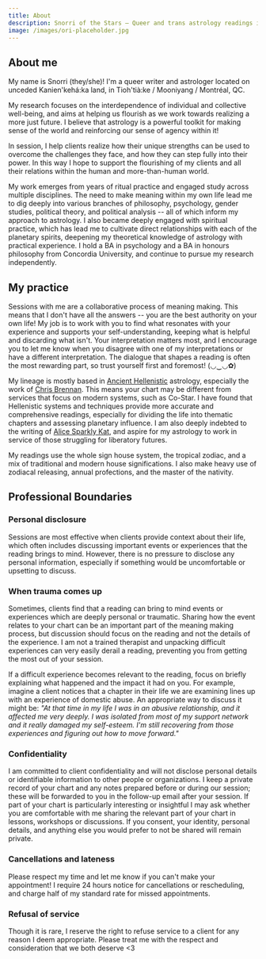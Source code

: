 ```yaml
---
title: About
description: Snorri of the Stars – Queer and trans astrology readings in Montreal
image: /images/ori-placeholder.jpg
---
```


## About me
My name is Snorri (they/she)! I'm a queer writer and astrologer located on unceded Kanien'kehá:ka land, in Tioh'tià:ke / Mooniyang / Montréal, QC. 

My research focuses on the interdependence of individual and collective well-being, and aims at helping us flourish as we work towards realizing a more just future. I believe that astrology is a powerful toolkit for making sense of the world and reinforcing our sense of agency within it! 

In session, I help clients realize how their unique strengths can be used to overcome the challenges they face, and how they can step fully into their power. In this way I hope to support the flourishing of my clients and all their relations within the human and more-than-human world.

My work emerges from years of ritual practice and engaged study across multiple disciplines. The need to make meaning within my own life lead me to dig deeply into various branches of philosophy, psychology, gender studies, political theory, and political analysis -- all of which inform my approach to astrology. I also became deeply engaged with spiritual practice, which has lead me to cultivate direct relationships with each of the planetary spirits, deepening my theoretical knowledge of astrology with practical experience. I hold a BA in psychology and a BA in honours philosophy from Concordia University, and continue to pursue my research independently. 

## My practice
Sessions with me are a collaborative process of meaning making. This means that I don't have all the answers -- you are the best authority on your own life! My job is to work with you to find what resonates with your experience and supports your self-understanding, keeping what is helpful and discarding what isn't. Your interpretation matters most, and I encourage you to let me know when you disagree with one of my interpretations or have a different interpretation. The dialogue that shapes a reading is often the most rewarding part, so trust yourself first and foremost! (◡‿◡✿)

My lineage is mostly based in [Ancient Hellenistic](https://www.hellenisticastrology.com/) astrology, especially the work of [Chris Brennan](https://www.chrisbrennanastrologer.com/). This means your chart may be different from services that focus on modern systems, such as Co-Star. I have found that Hellenistic systems and techniques provide more accurate and comprehensive readings, especially for dividing the life into thematic chapters and assessing planetary influence. I am also deeply indebted to the writing of [Alice Sparkly Kat](https://www.alicesparklykat.com/postcolonialastrology/), and aspire for my astrology to work in service of those struggling for liberatory futures.

My readings use the whole sign house system, the tropical zodiac, and a mix of traditional and modern house significations. I also make heavy use of zodiacal releasing, annual profections, and the master of the nativity. 

## Professional Boundaries

### Personal disclosure
Sessions are most effective when clients provide context about their life, which often includes discussing important events or experiences that the reading brings to mind. However, there is no pressure to disclose any personal information, especially if something would be uncomfortable or upsetting to discuss. 
  
### When trauma comes up
Sometimes, clients find that a reading can bring to mind events or experiences which are deeply personal or traumatic. Sharing how the event relates to your chart can be an important part of the meaning making process, but discussion should focus on the reading and not the details of the experience. I am not a trained therapist and unpacking difficult experiences can very easily derail a reading, preventing you from getting the most out of your session. 
  
If a difficult experience becomes relevant to the reading, focus on briefly explaining what happened and the impact it had on you. For example, imagine a client notices that a chapter in their life we are examining lines up with an experience of domestic abuse. An appropriate way to discuss it might be: _"At that time in my life I was in an abusive relationship, and it affected me very deeply. I was isolated from most of my support network and it really damaged my self-esteem. I'm still recovering from those experiences and figuring out how to move forward."_

### Confidentiality
I am committed to client confidentiality and will not disclose personal details or identifiable information to other people or organizations. I keep a private record of your chart and any notes prepared before or during our session; these will be forwarded to you in the follow-up email after your session. If part of your chart is particularly interesting or insightful I may ask whether you are comfortable with me sharing the relevant part of your chart in lessons, workshops or discussions. If you consent, your identity, personal details, and anything else you would prefer to not be shared will remain private. 

### Cancellations and lateness
Please respect my time and let me know if you can't make your appointment! I require 24 hours notice for cancellations or rescheduling, and charge half of my standard rate for missed appointments.
  
### Refusal of service
Though it is rare, I reserve the right to refuse service to a client for any reason I deem appropriate. Please treat me with the respect and consideration that we both deserve <3
